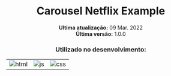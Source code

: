 <div align='center'>
    <h1>Carousel Netflix Example</h1>
</div>

<div align='center'>
    <p><strong>Ultima atualização:</strong> 09 Mar. 2022<br><strong>Última versão:</strong> 1.0.0
    </p>
</div>

<div align='center'>
    <h3>Utilizado no desenvolvimento:</h3>
    <table>
        <tr>
            <td>
                <img src="https://img.shields.io/badge/HTML-ffba0a?style=for-the-badge&logo=html5&logoColor=white" target="_blank" alt="html">
            </td>
            <td>
                <img src="https://img.shields.io/badge/JS-6200ff?&style=for-the-badge&logo=javascript&logoColor=white" target="_blank" alt="js">
            </td>
            <td>
                <img src="https://img.shields.io/badge/CSS-206991?&style=for-the-badge&logo=css3&logoColor=white" target="_blank" alt="css">
            </td>
        </tr>
    </table>
</div>